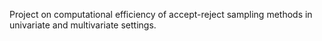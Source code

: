 Project on computational efficiency of accept-reject sampling methods in univariate and multivariate settings.
